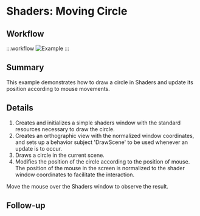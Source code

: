 # Shaders: Moving Circle

## Workflow

:::workflow
![Example](~/workflows/examples.starter/Shaders/MovingCircle/MovingCircle.bonsai)
:::

## Summary
This example demonstrates how to draw a circle in Shaders and update its position according to mouse movements.

## Details
1. Creates and initializes a simple shaders window with the standard resources necessary to draw the circle. 
2. Creates an orthographic view with the normalized window coordinates, and sets up a behavior subject 'DrawScene' to be used whenever an update is to occur.
3. Draws a circle in the current scene. 
4. Modifies the position of the circle according to the position of mouse. The position of the mouse in  the screen is normalized to the shader window coordinates to facilitate the interaction.

Move the mouse over the Shaders window to observe the result.

## Follow-up


